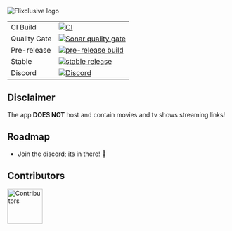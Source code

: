 ![Flixclusive logo](https://i.imgur.com/tizcKbi.png)

<div>
  <table>
    <tr>
      <td>CI Build</td>
      <td><a href="https://github.com/rhenwinch/Flixclusive/actions/workflows/Build.yml"><img src="https://img.shields.io/github/actions/workflow/status/rhenwinch/Flixclusive/Build.yml?label=CI+Build&style=for-the-badge" alt="CI"></a></td>
    </tr>
    <tr>
      <td>Quality Gate</td>
      <td><a href="https://sonarcloud.io/summary/overall?id=rhenwinch_Flixclusive"><img src="https://img.shields.io/sonar/quality_gate/rhenwinch_Flixclusive?server=https%3A%2F%2Fsonarcloud.io&style=for-the-badge" alt="Sonar quality gate"></a></td>
    </tr>
    <tr>
      <td>Pre-release</td>
      <td><a href="https://github.com/rhenwinch/Flixclusive/releases/pre-release"><img src="https://img.shields.io/github/downloads/rhenwinch/Flixclusive/pre-release/total?style=for-the-badge" alt="pre-release build"></a></td>
    </tr>
    <tr>
      <td>Stable</td>
      <td><a href="https://github.com/rhenwinch/Flixclusive/releases/latest"><img src="https://img.shields.io/github/downloads/rhenwinch/Flixclusive/latest/total?style=for-the-badge" alt="stable release"></a></td>
    </tr>
    <tr>
      <td>Discord</td>
      <td><a href="https://discord.gg/7yPSPveReu"><img src="https://img.shields.io/discord/1255770492049162240?label=discord&labelColor=7289da&color=2c2f33&style=for-the-badge" alt="Discord"></a></td>
    </tr>
  </table>
</div>

## Disclaimer
The app **DOES NOT** host and contain movies and tv shows streaming links!

## Roadmap
- Join the discord; its in there! 🥦

## Contributors
<a href="https://github.com/rhenwinch/Flixclusive/graphs/contributors">
  <img width="80" src="https://contrib.rocks/image?repo=rhenwinch/Flixclusive"  alt="Contributors"/>
</a>
